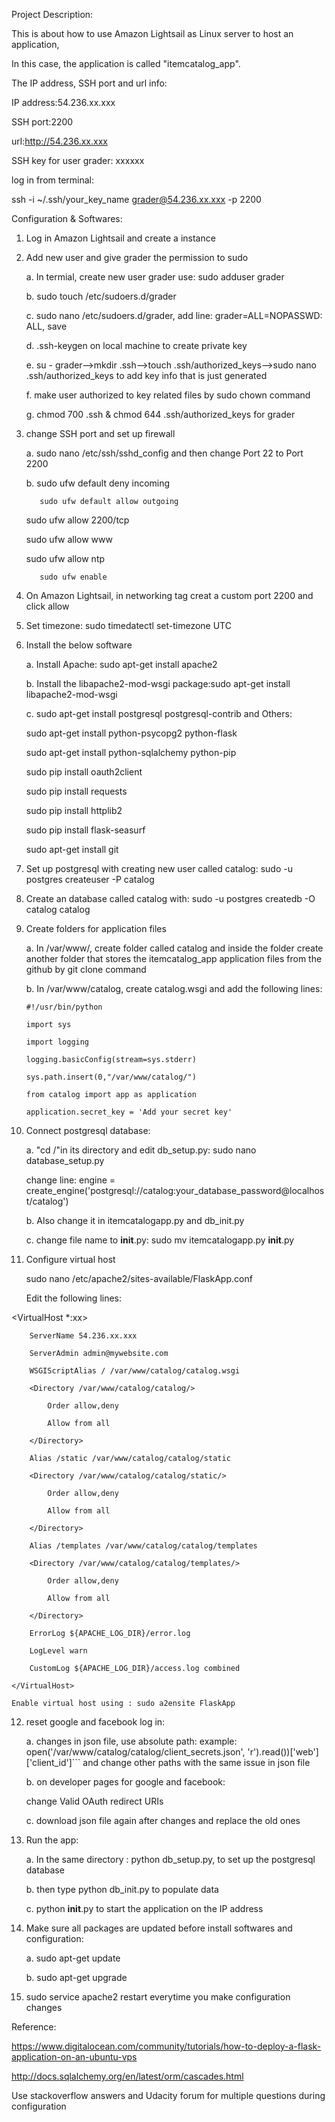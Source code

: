 Project Description:

This is about how to use  Amazon Lightsail as Linux server to host an application, 

In this case, the application is called "itemcatalog_app". 

The IP address, SSH port and url info:

IP address:54.236.xx.xxx

SSH port:2200

url:http://54.236.xx.xxx

SSH key for user grader: xxxxxx

log in from terminal:

ssh -i ~/.ssh/your_key_name grader@54.236.xx.xxx -p 2200

Configuration & Softwares:

1. Log in Amazon Lightsail and create a instance

2. Add new user and give grader the permission to sudo

     a. In termial, create new user grader use: sudo adduser grader
     
	 b. sudo touch /etc/sudoers.d/grader
	 
	 c. sudo nano /etc/sudoers.d/grader, add line: grader=ALL=NOPASSWD: ALL, save
	 
	 d. .ssh-keygen on local machine to create private key 
	 
	 e. su - grader-->mkdir .ssh-->touch .ssh/authorized_keys-->sudo nano .ssh/authorized_keys to add key info that is just generated
	 
	 f. make user authorized to key related files by sudo chown command
	 
	 g. chmod 700 .ssh & chmod 644 .ssh/authorized_keys for grader
	 
3. change SSH port and set up firewall

    a.    sudo nano /etc/ssh/sshd_config and then change Port 22 to Port 2200 
  
    b.    sudo ufw default deny incoming
	
          sudo ufw default allow outgoing
      
	  sudo ufw allow 2200/tcp
	  
	  sudo ufw allow www
	  
	  sudo ufw allow ntp
	  
          sudo ufw enable
	  
4. On Amazon Lightsail, in networking tag creat a custom port 2200 and click allow

5. Set timezone: sudo timedatectl set-timezone UTC

6. Install the below software

    a. Install Apache:
       sudo apt-get install apache2
    
    b. Install the libapache2-mod-wsgi package:sudo apt-get install libapache2-mod-wsgi
	
    c. sudo apt-get install postgresql postgresql-contrib and Others:
	
      sudo apt-get install python-psycopg2 python-flask
      
      sudo apt-get install python-sqlalchemy python-pip
      
      sudo pip install oauth2client
      
      sudo pip install requests
      
      sudo pip install httplib2
      
      sudo pip install flask-seasurf
      
      sudo apt-get install git
      
7. Set up postgresql with creating new user called catalog: sudo -u postgres createuser -P catalog

8. Create an database called catalog with: sudo -u postgres createdb -O catalog catalog

9. Create folders for application files 

    a. In /var/www/, create folder called catalog and inside the folder create another folder that stores
      the itemcatalog_app application files from the github by git clone command
      
    b. In /var/www/catalog, create catalog.wsgi and add the following lines:
    
       #!/usr/bin/python
       
       import sys
       
       import logging
       
       logging.basicConfig(stream=sys.stderr)
       
       sys.path.insert(0,"/var/www/catalog/")
       
       from catalog import app as application
       
       application.secret_key = 'Add your secret key'
       
10. Connect postgresql database:

    a. "cd /"in its directory and edit db_setup.py: sudo nano database_setup.py
    
       change line: engine = create_engine('postgresql://catalog:your_database_password@localhost/catalog')
       
    b. Also change it in itemcatalogapp.py and db_init.py
    
    c. change file name to __init__.py: sudo mv itemcatalogapp.py  __init__.py
    
    
11. Configure virtual host

    sudo nano /etc/apache2/sites-available/FlaskApp.conf
    
	Edit the following lines:
	
   <VirtualHost *:xx>
	
        ServerName 54.236.xx.xxx
	
        ServerAdmin admin@mywebsite.com
	
        WSGIScriptAlias / /var/www/catalog/catalog.wsgi
	
        <Directory /var/www/catalog/catalog/>
	
            Order allow,deny
	    
            Allow from all
	    
        </Directory>
	
        Alias /static /var/www/catalog/catalog/static
	
        <Directory /var/www/catalog/catalog/static/>
	
            Order allow,deny
	    
            Allow from all
	    
        </Directory>
	
        Alias /templates /var/www/catalog/catalog/templates
		
        <Directory /var/www/catalog/catalog/templates/>
	
            Order allow,deny
	    
            Allow from all
	    
        </Directory>
	
        ErrorLog ${APACHE_LOG_DIR}/error.log
	
        LogLevel warn
	
        CustomLog ${APACHE_LOG_DIR}/access.log combined
	
    </VirtualHost>
    
	Enable virtual host using : sudo a2ensite FlaskApp
	
12. reset google and facebook log in:

    a. changes in json file, use absolute path:
	   example: open('/var/www/catalog/catalog/client_secrets.json', 'r').read())['web']['client_id']```
       and change other paths with the same issue in json file
       
    b. on developer pages for google and facebook:
    
	   change Valid OAuth redirect URIs
	   
    c. download json file again after changes and replace the old ones
    
13. Run the app:

    a. In the same directory : python db_setup.py, to set up the postgresql database 
    
    b. then type python db_init.py to populate data
    
    c. python __init__.py to start the application on the IP address
    
14. Make sure all packages are updated before install softwares and configuration:

    a. sudo apt-get update
    
    b. sudo apt-get upgrade
    
    
15. sudo service apache2 restart everytime you make configuration changes

Reference:

https://www.digitalocean.com/community/tutorials/how-to-deploy-a-flask-application-on-an-ubuntu-vps

http://docs.sqlalchemy.org/en/latest/orm/cascades.html

Use stackoverflow answers and Udacity forum for multiple questions during configuration

	 

  


